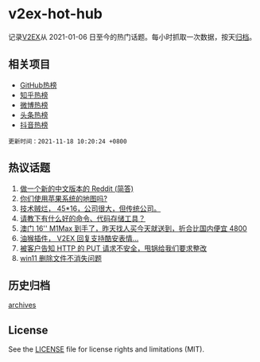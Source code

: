 # v2ex-hot-hub

 记录[V2EX](https://www.v2ex.com/)从 2021-01-06 日至今的热门话题。每小时抓取一次数据，按天[归档](archives)。
 
 ## 相关项目

- [GitHub热榜](https://github.com/snaildev/github-hot-hub)
- [知乎热榜](https://github.com/snaildev/zhihu-hot-hub)
- [微博热榜](https://github.com/snaildev/weibo-hot-hub)
- [头条热榜](https://github.com/snaildev/toutiao-hot-hub)
- [抖音热榜](https://github.com/snaildev/douyin-hot-hub)


 `更新时间：2021-11-18 10:20:24 +0800`

## 热议话题

1. [做一个新的中文版本的 Reddit (简答)](https://www.v2ex.com/t/816084)
1. [你们使用苹果系统的地图吗?](https://www.v2ex.com/t/816054)
1. [技术贼烂， 45*16，公司很大，但传统公司。](https://www.v2ex.com/t/815972)
1. [请教下有什么好的命令、代码存储工具？](https://www.v2ex.com/t/815979)
1. [澳门 16'' M1Max 到手了，昨天找人买今天就送到，折合比国内便宜 4800](https://www.v2ex.com/t/816017)
1. [油猴插件， V2EX 回复支持酷安表情...](https://www.v2ex.com/t/816112)
1. [被客户告知 HTTP 的 PUT 请求不安全，甩锅给我们要求整改](https://www.v2ex.com/t/816040)
1. [win11 删除文件不消失问题](https://www.v2ex.com/t/815998)

## 历史归档

[archives](archives)

## License

See the [LICENSE](LICENSE) file for license rights and limitations (MIT).
